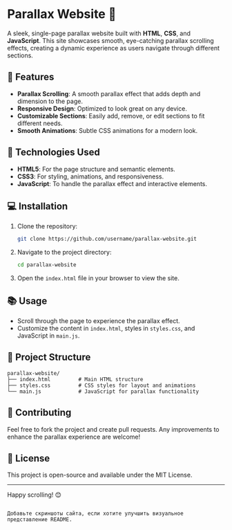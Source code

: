 
# Parallax Website 🌌

A sleek, single-page parallax website built with **HTML**, **CSS**, and **JavaScript**. This site showcases smooth, eye-catching parallax scrolling effects, creating a dynamic experience as users navigate through different sections.

## 🎉 Features

- **Parallax Scrolling**: A smooth parallax effect that adds depth and dimension to the page.
- **Responsive Design**: Optimized to look great on any device.
- **Customizable Sections**: Easily add, remove, or edit sections to fit different needs.
- **Smooth Animations**: Subtle CSS animations for a modern look.

## 🚀 Technologies Used

- **HTML5**: For the page structure and semantic elements.
- **CSS3**: For styling, animations, and responsiveness.
- **JavaScript**: To handle the parallax effect and interactive elements.

## 💻 Installation

1. Clone the repository:
   ```bash
   git clone https://github.com/username/parallax-website.git
   ```
2. Navigate to the project directory:
   ```bash
   cd parallax-website
   ```
3. Open the `index.html` file in your browser to view the site.

## 📚 Usage

- Scroll through the page to experience the parallax effect.
- Customize the content in `index.html`, styles in `styles.css`, and JavaScript in `main.js`.

## 📂 Project Structure

```plaintext
parallax-website/
├── index.html         # Main HTML structure
├── styles.css         # CSS styles for layout and animations
└── main.js            # JavaScript for parallax functionality
```

## 🤝 Contributing

Feel free to fork the project and create pull requests. Any improvements to enhance the parallax experience are welcome!

## 📄 License

This project is open-source and available under the MIT License.

---

Happy scrolling! 😊
```

Добавьте скриншоты сайта, если хотите улучшить визуальное представление README.
